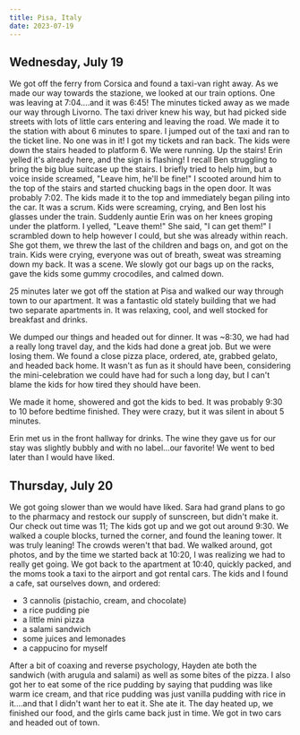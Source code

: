 ```yaml
---
title: Pisa, Italy
date: 2023-07-19
---
```


## Wednesday, July 19

We got off the ferry from Corsica and found a taxi-van right away.  As we made our way towards the stazione, we looked at our train options.  One was leaving at 7:04....and it was 6:45!  The minutes ticked away as we made our way through Livorno.  The taxi driver knew his way, but had picked side streets with lots of little cars entering and leaving the road.  We made it to the station with about 6 minutes to spare. I jumped out of the taxi and ran to the ticket line.  No one was in it!  I got my tickets and ran back.  The kids were down the stairs headed to platform 6.  We were running.  Up the stairs!  Erin yelled it's already here, and the sign is flashing!  I recall Ben struggling to bring the big blue suitcase up the stairs.  I briefly tried to help him, but a voice inside screamed, "Leave him, he'll be fine!"  I scooted around him to the top of the stairs and started chucking bags in the open door.  It was probably 7:02.  The kids made it to the top and immediately began piling into the car.  It was a scrum.  Kids were screaming, crying, and Ben lost his glasses under the train.  Suddenly auntie Erin was on her knees groping under the platform.  I yelled, "Leave them!"  She said, "I can get them!"  I scrambled down to help however I could, but she was already within reach.  She got them, we threw the last of the children and bags on, and got on the train.  Kids were crying, everyone was out of breath, sweat was streaming down my back.  It was a scene.  We slowly got our bags up on the racks, gave the kids some gummy crocodiles, and calmed down.

25 minutes later we got off the station at Pisa and walked our way through town to our apartment. It was a fantastic old stately building that we had two separate apartments in.  It was relaxing, cool, and well stocked for breakfast and drinks.  

We dumped our things and headed out for dinner.  It was ~8:30, we had had a really long travel day, and the kids had done a great job.  But we were losing them.  We found a close pizza place, ordered, ate, grabbed gelato, and headed back home.  It wasn't as fun as it should have been, considering the mini-celebration we could have had for such a long day, but I can't blame the kids for how tired they should have been.

We made it home, showered and got the kids to bed.  It was probably 9:30 to 10 before bedtime finished.  They were crazy, but it was silent in about 5 minutes.

Erin met us in the front hallway for drinks.  The wine they gave us for our stay was slightly bubbly and with no label...our favorite!  We went to bed later than I would have liked.

## Thursday, July 20

We got going slower than we would have liked.  Sara had grand plans to go to the pharmacy and restock our supply of sunscreen, but didn't make it.  Our check out time was 11; The kids got up and we got out around 9:30.  We walked a couple blocks, turned the corner, and found the leaning tower.  It was truly leaning!  The crowds weren't that bad.  We walked around, got photos, and by the time we started back at 10:20, I was realizing we had to really get going.  We got back to the apartment at 10:40, quickly packed, and the moms took a taxi to the airport and got rental cars.  The kids and I found a cafe, sat ourselves down, and ordered:

* 3 cannolis (pistachio, cream, and chocolate)
* a rice pudding pie
* a little mini pizza
* a salami sandwich
* some juices and lemonades
* a cappucino for myself

After a bit of coaxing and reverse psychology, Hayden ate both the sandwich (with arugula and salami) as well as some bites of the pizza.  I also got her to eat some of the rice pudding by saying that pudding was like warm ice cream, and that rice pudding was just vanilla pudding with rice in it....and that I didn't want her to eat it.  She ate it.  The day heated up, we finished our food, and the girls came back just in time.  We got in two cars and headed out of town.

